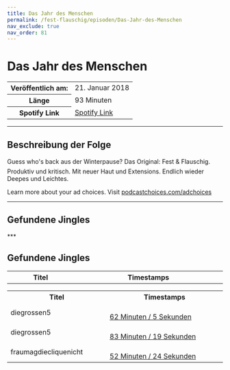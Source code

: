 ```yaml
---
title: Das Jahr des Menschen
permalink: /fest-flauschig/episoden/Das-Jahr-des-Menschen
nav_exclude: true
nav_order: 81
---
```


# Das Jahr des Menschen
<table class="resp-table dcf-table dcf-table-responsive dcf-table-bordered dcf-table-striped dcf-w-100%">
                    <tbody>
                        <tr>
                            <th scope="row">Veröffentlich am:</th>
                            <td data-label="Veröffentlich am:">21. Januar 2018</td>
                        </tr>
                        <tr>
                            <th scope="row">Länge </th>
                            <td data-label="Länge ">93 Minuten</td>
                        </tr><tr>
                                <th scope="row">Spotify Link</th>
                                <td data-label="Spotify Link"><a href="https://open.spotify.com/episode/6abRWOoRVrEzhfqYOHqXjB">Spotify Link</a></td>
                            </tr></tbody>
                </table>

***

## Beschreibung der Folge

<div>
Guess who's back aus der Winterpause? Das Original: Fest &amp; Flauschig. Produktiv und kritisch. Mit neuer Haut und Extensions. Endlich wieder Deepes und Leichtes.<p> </p><p>Learn more about your ad choices. Visit <a href="https://podcastchoices.com/adchoices">podcastchoices.com/adchoices</a></p>  
</div>

***

## Gefundene Jingles

<table style="display: table;">
                                    <tr>
                                        <th class="tableColumnTitle">Titel</th>
                                        <th class="tableColumnTimestamps">Timestamps</th>
                                    </tr>
                                    ***

## Gefundene Jingles

<table style="display: table;">
                                    <tr>
                                        <th class="tableColumnTitle">Titel</th>
                                        <th class="tableColumnTimestamps">Timestamps</th>
                                    </tr>
                                    <tr>
                                <td markdown="span"  class="tableColumnTitle">diegrossen5</td>
                                <td markdown="span" class="tableColumnTimestamps">
                                <br>
                                <a href="https://open.spotify.com/episode/6abRWOoRVrEzhfqYOHqXjB?t=3725">
                                62 Minuten / 5 Sekunden</a>
                                </td></tr><tr>
                                <td markdown="span"  class="tableColumnTitle">diegrossen5</td>
                                <td markdown="span" class="tableColumnTimestamps">
                                <br>
                                <a href="https://open.spotify.com/episode/6abRWOoRVrEzhfqYOHqXjB?t=4999">
                                83 Minuten / 19 Sekunden</a>
                                </td></tr><tr>
                                <td markdown="span"  class="tableColumnTitle">fraumagdiecliquenicht</td>
                                <td markdown="span" class="tableColumnTimestamps">
                                <br>
                                <a href="https://open.spotify.com/episode/6abRWOoRVrEzhfqYOHqXjB?t=3144">
                                52 Minuten / 24 Sekunden</a>
                                </td></tr></table>
